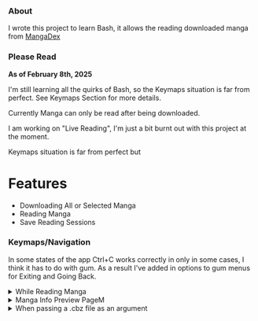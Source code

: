 ### About 

I wrote this project to learn Bash, it allows the reading downloaded manga from [MangaDex](https://mangadex.org/)  


### Please Read

**As of February 8th, 2025**  

I'm still learning all the quirks of Bash, so the Keymaps situation is far from perfect. See Keymaps Section for more details. 

Currently Manga can only be read after being downloaded.

I am working on "Live Reading", I'm just a bit burnt out with this project at the moment. 

Keymaps situation is far from perfect but 

# Features 
- Downloading All or Selected Manga 
- Reading Manga 
- Save Reading Sessions 


### Keymaps/Navigation 

In some states of the app Ctrl+C works correctly in only in some cases, I think it has to do with gum. As a result I've added in options to gum menus for Exiting and Going Back. 

<details>
<summary>While Reading Manga</summary>

```
q/Ctrl+c - Quit/Exit 
j/down   - next page 
k/up     - previous page 
h/left   - previous chapter 
l/right  - next chapter
r        - load saved sessions menu
s        - save current reading session
m        - go back to main menu
b        - go back to chapter selection for current manga
```
</details>

<details>
<summary>Manga Info Preview PageM</summary>

**This is shown when selecting manga to download** 

```
q/Ctrl+c - Quit/Exit
b        - back to manga selection menu 
enter    - selects the manga 
any key  - returns to main menu
```
</details>

<details>
<summary>When passing a .cbz file as an argument</summary>

```
j/down   - next page 
k/up     - previous page 
q/ctrl+c - Quit/Exit
m        - Main Menu
```
</details>




